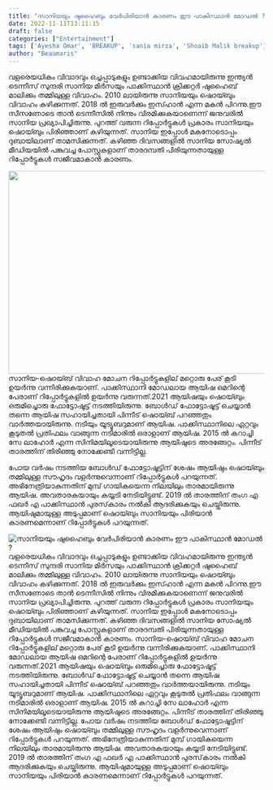 ```yaml
---
title: "സാനിയയും ഷുഹൈബും വേർപിരിയാൻ കാരണം ഈ പാകിസ്ഥാൻ മോഡൽ ?"
date: 2022-11-11T13:11:15
draft: false
categories: ["Entertainment"]
tags: ['Ayesha Omar', 'BREAKUP', 'sania mirza', 'Shoaib Malik breakup']
author: "Beaumaris"
---
```


വളരെയധികം വിവാദവും ഒച്ചപ്പാടുകളും ഉണ്ടാക്കിയ വിവഹമായിരുന്നു ഇന്ത്യൻ ടെന്നീസ് സുന്ദരി സാനിയ മിർസയും പാക്കിസ്ഥാൻ ക്രിക്കറ്റർ ഷുഹൈബ് മാലിക്കും തമ്മിലുള്ള വിവാഹം. 2010 ലായിരുന്നു സാനിയയും ഷൊയ്ബും വിവാഹം കഴിക്കുന്നത്. 2018 ല്‍ ഇരുവര്‍ക്കും ഇസ്ഹാന്‍ എന്ന മകന്‍ പിറന്നു.ഈ സീസണോടെ താന്‍ ടെന്നീസില്‍ നിന്നും വിരമിക്കുകയാണെന്ന് ജനുവരില്‍ സാനിയ പ്രഖ്യാപിച്ചിരുന്നു. പുറത്ത് വരുന്ന റിപ്പോര്‍ട്ടുകള്‍ പ്രകാരം സാനിയയും ഷൊയ്ബും പിരിഞ്ഞാണ് കഴിയുന്നത്. സാനിയ ഇപ്പോള്‍ മകനോടൊപ്പം ദുബായിലാണ് താമസിക്കുന്നത്. കഴിഞ്ഞ ദിവസങ്ങളില്‍ സാനിയ സോഷ്യല്‍ മീഡിയയില്‍ പങ്കുവച്ച പോസ്റ്റുകളാണ് താരദമ്പതി പിരിയുന്നതായുള്ള റിപ്പോര്‍ട്ടുകള്‍ സജീവമാകാന്‍ കാരണം.

<img class="size-full wp-image-358469 aligncenter" src="https://cdn.boolokam.com/articles/2022/11/img_63752308130d6." alt="" width="700" height="400" />സാനിയ-ഷൊയ്ബ് വിവാഹ മോചന റിപ്പോര്‍ട്ടുകളില് മറ്റൊരു പേര് കൂടി ഉയര്‍ന്നു വന്നിരിക്കുകയാണ്. പാക്കിസ്ഥാനി മോഡലായ ആയിഷ ഒമറിന്റെ പേരാണ് റിപ്പോര്‍ട്ടുകളില്‍ ഉയര്‍ന്നു വരുന്നത്.2021 ആയിഷയും ഷൊയ്ബും ഒരുമിച്ചൊരു ഫോട്ടോഷൂട്ട് നടത്തിയിരുന്നു. ബോള്‍ഡ് ഫോട്ടോഷൂട്ട് ചെയ്യാന്‍ തന്നെ ആയിഷ സഹായിച്ചതായി പിന്നീട് ഷൊയ്ബ് പറഞ്ഞതും വാര്‍ത്തയായിരുന്നു. നടിയും യൂട്യൂബറുമാണ് ആയിഷ. പാക്കിസ്ഥാനിലെ ഏറ്റവും കൂടുതല്‍ പ്രതിഫലം വാങ്ങുന്ന നടിമാരില്‍ ഒരാളാണ് ആയിഷ. 2015 ല്‍ കറാച്ചി സേ ലാഹോര്‍ എന്ന സിനിമയിലൂടെയായിരുന്നു ആയിഷുടെ അരങ്ങേറ്റം. പിന്നീട് താരത്തിന് തിരിഞ്ഞു നോക്കേണ്ടി വന്നിട്ടില്ല.

പോയ വര്‍ഷം നടത്തിയ ബോള്‍ഡ് ഫോട്ടോഷൂട്ടിന് ശേഷം ആയിഷും ഷൊയ്ബും തമ്മിലുള്ള സൗഹൃദം വളര്‍ന്നുവെന്നാണ് റിപ്പോര്‍ട്ടുകള്‍ പറയുന്നത്. അഭിനേത്രിയാകുന്നതിന് മുമ്പ് ഗായികയെന്ന നിലയിലും താരമായിരുന്നു ആയിഷ. അവതാരകയായും കയ്യടി നേടിയിട്ടുണ്ട്. 2019 ല്‍ താരത്തിന് തംഗ എ ഫഖര്‍ എ പാക്കിസ്ഥാന്‍ പുരസ്‌കാരം നല്‍കി ആദരിക്കുകയും ചെയ്തിരുന്നു. ആയിഷുമായുള്ള അടുപ്പമാണ് ഷൊയ്ബും സാനിയയും പിരിയാന്‍ കാരണമെന്നാണ് റിപ്പോര്‍ട്ടുകള്‍ പറയുന്നത്.


![സാനിയയും ഷുഹൈബും വേർപിരിയാൻ കാരണം ഈ പാകിസ്ഥാൻ മോഡൽ ?](https://cdn.boolokam.com/articles/2022/11/img_63752308130d6.)വളരെയധികം വിവാദവും ഒച്ചപ്പാടുകളും ഉണ്ടാക്കിയ വിവഹമായിരുന്നു ഇന്ത്യൻ ടെന്നീസ് സുന്ദരി സാനിയ മിർസയും പാക്കിസ്ഥാൻ ക്രിക്കറ്റർ ഷുഹൈബ് മാലിക്കും തമ്മിലുള്ള വിവാഹം. 2010 ലായിരുന്നു സാനിയയും ഷൊയ്ബും വിവാഹം കഴിക്കുന്നത്. 2018 ല്‍ ഇരുവര്‍ക്കും ഇസ്ഹാന്‍ എന്ന മകന്‍ പിറന്നു.ഈ സീസണോടെ താന്‍ ടെന്നീസില്‍ നിന്നും വിരമിക്കുകയാണെന്ന് ജനുവരില്‍ സാനിയ പ്രഖ്യാപിച്ചിരുന്നു. പുറത്ത് വരുന്ന റിപ്പോര്‍ട്ടുകള്‍ പ്രകാരം സാനിയയും ഷൊയ്ബും പിരിഞ്ഞാണ് കഴിയുന്നത്. സാനിയ ഇപ്പോള്‍ മകനോടൊപ്പം ദുബായിലാണ് താമസിക്കുന്നത്. കഴിഞ്ഞ ദിവസങ്ങളില്‍ സാനിയ സോഷ്യല്‍ മീഡിയയില്‍ പങ്കുവച്ച പോസ്റ്റുകളാണ് താരദമ്പതി പിരിയുന്നതായുള്ള റിപ്പോര്‍ട്ടുകള്‍ സജീവമാകാന്‍ കാരണം. സാനിയ-ഷൊയ്ബ് വിവാഹ മോചന റിപ്പോര്‍ട്ടുകളില് മറ്റൊരു പേര് കൂടി ഉയര്‍ന്നു വന്നിരിക്കുകയാണ്. പാക്കിസ്ഥാനി മോഡലായ ആയിഷ ഒമറിന്റെ പേരാണ് റിപ്പോര്‍ട്ടുകളില്‍ ഉയര്‍ന്നു വരുന്നത്.2021 ആയിഷയും ഷൊയ്ബും ഒരുമിച്ചൊരു ഫോട്ടോഷൂട്ട് നടത്തിയിരുന്നു. ബോള്‍ഡ് ഫോട്ടോഷൂട്ട് ചെയ്യാന്‍ തന്നെ ആയിഷ സഹായിച്ചതായി പിന്നീട് ഷൊയ്ബ് പറഞ്ഞതും വാര്‍ത്തയായിരുന്നു. നടിയും യൂട്യൂബറുമാണ് ആയിഷ. പാക്കിസ്ഥാനിലെ ഏറ്റവും കൂടുതല്‍ പ്രതിഫലം വാങ്ങുന്ന നടിമാരില്‍ ഒരാളാണ് ആയിഷ. 2015 ല്‍ കറാച്ചി സേ ലാഹോര്‍ എന്ന സിനിമയിലൂടെയായിരുന്നു ആയിഷുടെ അരങ്ങേറ്റം. പിന്നീട് താരത്തിന് തിരിഞ്ഞു നോക്കേണ്ടി വന്നിട്ടില്ല. പോയ വര്‍ഷം നടത്തിയ ബോള്‍ഡ് ഫോട്ടോഷൂട്ടിന് ശേഷം ആയിഷും ഷൊയ്ബും തമ്മിലുള്ള സൗഹൃദം വളര്‍ന്നുവെന്നാണ് റിപ്പോര്‍ട്ടുകള്‍ പറയുന്നത്. അഭിനേത്രിയാകുന്നതിന് മുമ്പ് ഗായികയെന്ന നിലയിലും താരമായിരുന്നു ആയിഷ. അവതാരകയായും കയ്യടി നേടിയിട്ടുണ്ട്. 2019 ല്‍ താരത്തിന് തംഗ എ ഫഖര്‍ എ പാക്കിസ്ഥാന്‍ പുരസ്‌കാരം നല്‍കി ആദരിക്കുകയും ചെയ്തിരുന്നു. ആയിഷുമായുള്ള അടുപ്പമാണ് ഷൊയ്ബും സാനിയയും പിരിയാന്‍ കാരണമെന്നാണ് റിപ്പോര്‍ട്ടുകള്‍ പറയുന്നത്.
